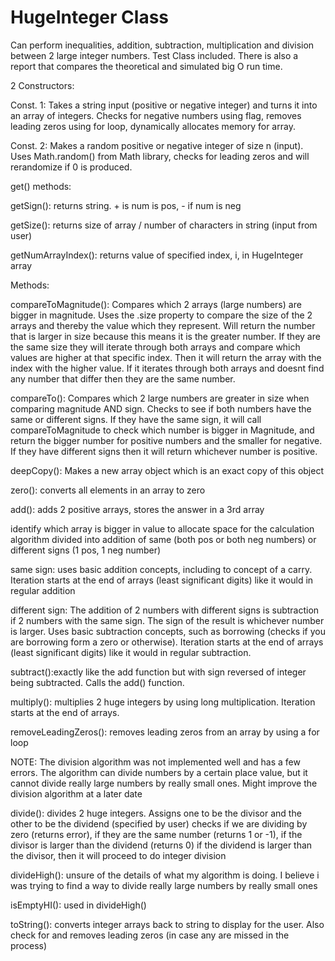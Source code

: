 # HugeInteger Class

Can perform inequalities, addition, subtraction, multiplication and division between 2 large integer numbers. Test Class included.
There is also a report that compares the theoretical and simulated big O run time.




2 Constructors:

Const. 1: Takes a string input (positive or negative integer) and turns it into an array of integers. Checks for negative numbers using flag, removes leading zeros using for loop, dynamically allocates memory for array.

Const. 2: Makes a random positive or negative integer of size n (input). Uses Math.random() from Math library, checks for leading zeros and will rerandomize if 0 is produced.




get() methods:

getSign(): returns string. + is num is pos, - if num is neg

getSize(): returns size of array / number of characters in string (input from user)

getNumArrayIndex(): returns value of specified index, i, in HugeInteger array




Methods:

compareToMagnitude(): Compares which 2 arrays (large numbers) are bigger in magnitude. 
Uses the .size property to compare the size of the 2 arrays and thereby the value which they represent. 
Will return the number that is larger in size because this means it is the greater number. 
If they are the same size they will iterate through both arrays and compare which values are higher at that specific index. 
Then it will return the array with the index with the higher value. 
If it iterates through both arrays and doesnt find any number that differ then they are the same number.

compareTo(): Compares which 2 large numbers are greater in size when comparing magnitude AND sign. 
Checks to see if both numbers have the same or different signs.
If they have the same sign, it will call compareToMagnitude to check which number is bigger in Magnitude, and return the bigger number for positive numbers and the smaller for negative.
If they have different signs then it will return whichever number is positive.

deepCopy(): Makes a new array object which is an exact copy of this object

zero(): converts all elements in an array to zero

add(): adds 2 positive arrays, stores the answer in a 3rd array

identify which array is bigger in value to allocate space for the calculation
algorithm divided into addition of same (both pos or both neg numbers) or different signs (1 pos, 1 neg number)

same sign:
uses basic addition concepts, including  to concept of a carry.
Iteration starts at the end of arrays (least significant digits) like it would in regular addition

different sign:
The addition of 2 numbers with different signs is subtraction if 2 numbers with the same sign. 
The sign of the result is whichever number is larger.
Uses basic subtraction concepts, such as borrowing (checks if you are borrowing form a zero or otherwise). 
Iteration starts at the end of arrays (least significant digits) like it would in regular subtraction.

subtract():exactly like the add function but with sign reversed of integer being subtracted. Calls the add() function.

multiply(): multiplies 2 huge integers by using long multiplication. Iteration starts at the end of arrays.

removeLeadingZeros(): removes leading zeros from an array by using a for loop




NOTE: The division algorithm was not implemented well and has a few errors. 
The algorithm can divide numbers by a certain place value, but it cannot divide really large numbers by really small ones.
Might improve the division algorithm at a later date

divide(): divides 2 huge integers. Assigns one to be the divisor and the other to be the dividend (specified by user)
checks if we are dividing by zero (returns error), if they are the same number (returns 1 or -1), if the divisor is larger than the dividend (returns 0)
if the dividend is larger than the divisor, then it will proceed to do integer division

divideHigh(): unsure of the details of what my algorithm is doing. I believe i was trying to find a way to divide really large numbers by really small ones

isEmptyHI(): used in divideHigh()

toString(): converts integer arrays back to string to display for the user. Also check for and removes leading zeros (in case any are missed in the process)


